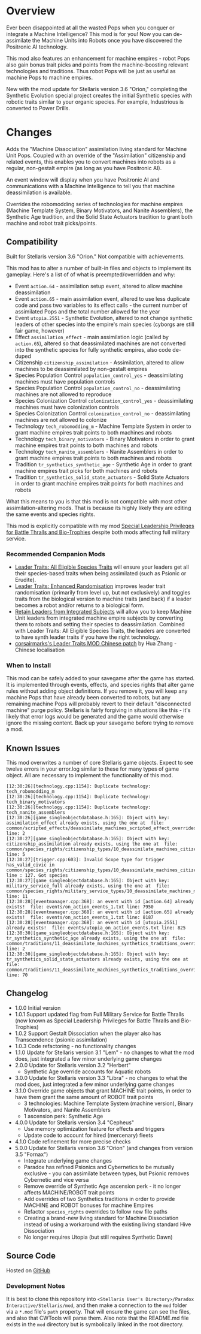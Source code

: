 # Overview

Ever been disappointed at all the wasted Pops when you conquer or integrate a Machine Intelligence?  This mod is for you!  Now you can de-assimilate the Machine Units into Robots once you have discovered the Positronic AI technology.

This mod also features an enhancement for machine empires - robot Pops also gain bonus trait picks and points from the machine-boosting relevant technologies and traditions.  Thus robot Pops will be just as useful as machine Pops to machine empires.

New with the mod update for Stellaris version 3.6 "Orion," completing the Synthetic Evolution special project creates the initial Synthetic species with robotic traits similar to your organic species. For example, Industrious is converted to Power Drills.

# Changes

Adds the "Machine Dissociation" assimilation living standard for Machine Unit Pops. Coupled with an override of the "Assimilation" citizenship and related events, this enables you to convert machines into robots as a regular, non-gestalt empire (as long as you have Positronic AI).

An event window will display when you have Positronic AI and communications with a Machine Intelligence to tell you that machine deassimilation is available.

Overrides the robomodding series of technologies for machine empires (Machine Template System, Binary Motivators, and Nanite Assemblers), the Synthetic Age tradition, and the Solid State Actuators tradition to grant both machine and robot trait picks/points.

## Compatibility

Built for Stellaris version 3.6 "Orion."  Not compatible with achievements.

This mod has to alter a number of built-in files and objects to implement its gameplay.  Here's a list of of what is preempted/overridden and why:

* Event `action.64` - assimilation setup event, altered to allow machine deassimilation
* Event `action.65` - main assimilation event, altered to use less duplicate code and pass two variables to its effect calls - the current number of assimilated Pops and the total number allowed for the year
* Event `utopia.2551` - Synthetic Evolution, altered to not change synthetic leaders of other species into the empire's main species (cyborgs are still fair game, however)
* Effect `assimilation_effect` - main assimilation logic (called by `action.65`), altered so that deassimilated machines are not converted into the synthetic species for fully synthetic empires, also code de-duped
* Citizenship `citizenship_assimilation` - Assimilation, altered to allow machines to be deassimilated by non-gestalt empires
* Species Population Control `population_control_yes` - deassimilating machines must have population controls
* Species Population Control `population_control_no` - deassimilating machines are not allowed to reproduce
* Species Colonization Control `colonization_control_yes` - deassimilating machines must have colonization controls
* Species Colonization Control `colonization_control_no` - deassimilating machines are not allowed to colonize
* Technology `tech_robomodding_m` - Machine Template System in order to grant machine empires trait points to both machines and robots
* Technology `tech_binary_motivators` - Binary Motivators in order to grant machine empires trait points to both machines and robots
* Technology `tech_nanite_assemblers` - Nanite Assemblers in order to grant machine empires trait points to both machines and robots
* Tradition `tr_synthetics_synthetic_age` - Synthetic Age in order to grant machine empires trait picks for both machines and robots
* Tradition `tr_synthetics_solid_state_actuators` - Solid State Actuators in order to grant machine empires trait points for both machines and robots

What this means to you is that this mod is not compatible with most other assimilation-altering mods.  That is because its highly likely they are editing the same events and species rights.

This mod is explicitly compatible with my mod [Special Leadership Privileges for Battle Thralls and Bio-Trophies](https://steamcommunity.com/sharedfiles/filedetails/?id=2496357447) despite both mods affecting full military service.

### Recommended Companion Mods

* [Leader Traits: All Eligible Species Traits](https://steamcommunity.com/sharedfiles/filedetails/?id=2499031295) will ensure your leaders get all their species-based traits when being assimilated (such as Psionic or Erudite).
* [Leader Traits: Enhanced Randomisation](https://steamcommunity.com/sharedfiles/filedetails/?id=2553806265) improves leader trait randomisation (primarily from level up, but not exclusively) and toggles traits from the biological version to machine traits (and back) if a leader becomes a robot and/or returns to a biological form.
* [Retain Leaders from Integrated Subjects](https://steamcommunity.com/sharedfiles/filedetails/?id=2553818684) will allow you to keep Machine Unit leaders from integrated machine empire subjects by converting them to robots and setting their species to deassimilation.  Combined with Leader Traits: All Eligible Species Traits, the leaders are converted to have synth leader traits if you have the right technology.
* [corsairmarks's Leader Traits MOD Chinese patch](https://steamcommunity.com/sharedfiles/filedetails/?id=2558494770) by Hua Zhang - Chinese localisation

### When to Install

This mod can be safely added to your savegame after the game has started. It is implemented through events, effects, and species rights that alter game rules without adding object definitions. If you remove it, you will keep any machine Pops that have already been converted to robots, but any remaining machine Pops will probably revert to their default "disconnected machine" purge policy. Stellaris is fairly forgiving in situations like this - it's likely that error logs would be generated and the game would otherwise ignore the missing content. Back up your savegame before trying to remove a mod.

## Known Issues

This mod overwrites a number of core Stellaris game objects.  Expect to see twelve errors in your error.log similar to these for many types of game object.  All are necessary to implement the functionality of this mod.

```
[12:30:26][technology.cpp:1154]: Duplicate technology: tech_robomodding_m
[12:30:26][technology.cpp:1154]: Duplicate technology: tech_binary_motivators
[12:30:26][technology.cpp:1154]: Duplicate technology: tech_nanite_assemblers
[12:30:26][game_singleobjectdatabase.h:165]: Object with key: assimilation_effect already exists, using the one at  file: common/scripted_effects/deassimilate_machines_scripted_effect_overrides.txt line: 2
[12:30:27][game_singleobjectdatabase.h:165]: Object with key: citizenship_assimilation already exists, using the one at  file: common/species_rights/citizenship_types/10_deassimilate_machines_citizenship_type_overrides.txt line: 5
[12:30:27][trigger.cpp:603]: Invalid Scope type for trigger has_valid_civic in common/species_rights/citizenship_types/10_deassimilate_machines_citizenship_type_overrides.txt line : 127. Got species
[12:30:27][game_singleobjectdatabase.h:165]: Object with key: military_service_full already exists, using the one at  file: common/species_rights/military_service_types/10_deassimilate_machines_military_service_overrides.txt line: 11
[12:30:28][eventmanager.cpp:368]: an event with id [action.64] already exists!  file: events/on_action_events_1.txt line: 7950
[12:30:28][eventmanager.cpp:368]: an event with id [action.65] already exists!  file: events/on_action_events_1.txt line: 8187
[12:30:28][eventmanager.cpp:368]: an event with id [utopia.2551] already exists!  file: events/utopia_on_action_events.txt line: 825
[12:30:30][game_singleobjectdatabase.h:165]: Object with key: tr_synthetics_synthetic_age already exists, using the one at  file: common/traditions/11_deassimilate_machines_synthetics_traditions_overrides.txt line: 2
[12:30:30][game_singleobjectdatabase.h:165]: Object with key: tr_synthetics_solid_state_actuators already exists, using the one at  file: common/traditions/11_deassimilate_machines_synthetics_traditions_overrides.txt line: 70
```

## Changelog

* 1.0.0 Initial version
* 1.0.1 Support updated flag from Full Military Service for Battle Thralls (now known as Special Leadership Privileges for Battle Thralls and Bio-Trophies)
* 1.0.2 Support Gestalt Dissociation when the player also has Transcendence (psionic assimilation)
* 1.0.3 Code refactoring - no functionality changes
* 1.1.0 Update for Stellaris version 3.1 "Lem" - no changes to what the mod does, just integrated a few minor underlying game changes
* 2.0.0 Update for Stellaris version 3.2 "Herbert"
    * Synthetic Age override accounts for Aquatic robots
* 3.0.0 Update for Stellaris version 3.3 "Libra" - no changes to what the mod does, just integrated a few minor underlying game changes
* 3.1.0 Override game objects that grant MACHINE trait points, in order to have them grant the same amount of ROBOT trait points
    * 3 technologies: Machine Template System (machine version), Binary Motivators, and Nanite Assemblers
    * 1 ascension perk: Synthetic Age
* 4.0.0 Update for Stellaris version 3.4 "Cepheus"
    * Use memory optimization feature for effects and triggers
    * Update code to account for hired (mercenary) fleets
* 4.1.0 Code refinement for more precise checks
* 5.0.0 Update for Stellaris version 3.6 "Orion" (and changes from version 3.5 "Fornax")
    * Integrate underlying game changes
    * Paradox has refined Psionics and Cybernetics to be mutually exclusive - you can assimilate between types, but Psionic removes Cybernetic and vice versa
    * Remove override of Synthetic Age ascension perk - it no longer affects MACHINE/ROBOT trait points
    * Add overrides of two Synthetics traditions in order to provide MACHINE and ROBOT bonuses for machine Empires
    * Refactor `species_rights` overrides to follow new file paths
    * Creating a brand-new living standard for Machine Dissociation instead of using a workaround with the existing living standard Hive Dissociation
    * No longer requires Utopia (but still requires Synthetic Dawn)

## Source Code

Hosted on [GitHub](https://github.com/corsairmarks/deassimilate_machines)

### Development Notes

It is best to clone this repository into `<Stellaris User's Directory>/Paradox Interactive/Stellaris/mod`, and then make a connection to the `mod` folder via a `*.mod` file's `path` property.  That will ensure the game can see the files, and also that CWTools will parse them.  Also note that the README.md file exists in the `mod` directory but is symbolically linked in the root directory.